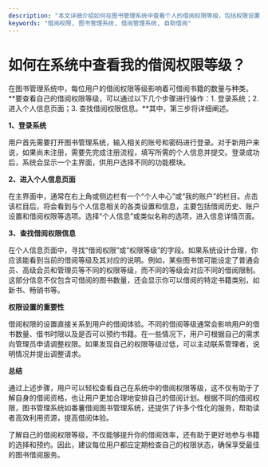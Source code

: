 ```yaml
---
description: "本文详细介绍如何在图书管理系统中查看个人的借阅权限等级，包括权限设置方法和使用步骤。"
keywords: "借阅权限, 图书管理系统, 借阅管理系统, 自助借阅"
---
```

# 如何在系统中查看我的借阅权限等级？

在图书管理系统中，每位用户的借阅权限等级影响着可借阅书籍的数量与种类。**要查看自己的借阅权限等级，可以通过以下几个步骤进行操作：1. 登录系统；2. 进入个人信息页面；3. 查找借阅权限信息。**其中，第三步将详细阐述。

**1、登录系统**

用户首先需要打开图书管理系统，输入相关的账号和密码进行登录。对于新用户来说，如果尚未注册，需要先完成注册流程，填写所需的个人信息并提交。登录成功后，系统会显示一个主界面，供用户选择不同的功能模块。

**2、进入个人信息页面**

在主界面中，通常在右上角或侧边栏有一个“个人中心”或“我的账户”的栏目。点击该栏目后，将会看到与个人信息相关的各类设置和信息，主要包括借阅历史、账户设置和借阅权限等选项。选择“个人信息”或类似名称的选项，进入信息详情页面。

**3、查找借阅权限信息**

在个人信息页面中，寻找“借阅权限”或“权限等级”的字段。如果系统设计合理，你应该能看到当前的借阅等级及其对应的说明。例如，某些图书馆可能设定了普通会员、高级会员和管理员等不同的权限等级，而不同的等级会对应不同的借阅限制。这部分信息不仅包含可借阅的图书数量，还会显示你可以借阅的特定书籍类别，如新书、畅销书等。

**权限设置的重要性**

借阅权限的设置直接关系到用户的借阅体验。不同的借阅等级通常会影响用户的借书数量、借书时限以及是否可以预约书籍。在一些情况下，用户可根据自己的需求向管理员申请调整权限。如果发现自己的权限等级过低，可以主动联系管理者，说明情况并提出调整请求。

**总结**

通过上述步骤，用户可以轻松查看自己在系统中的借阅权限等级，这不仅有助于了解自身的借阅资格，也让用户更加合理地安排自己的借阅计划。根据不同的借阅权限，图书管理系统如番薯借阅图书管理系统，还提供了许多个性化的服务，帮助读者高效利用资源，提高借阅体验。

了解自己的借阅权限等级，不仅能够提升你的借阅效率，还有助于更好地参与书籍的选择和预约。因此，建议每位用户都应定期检查自己的权限状态，确保享受最佳的图书借阅服务。
